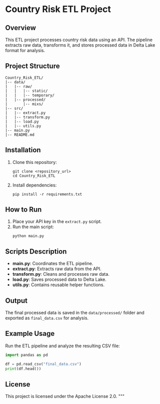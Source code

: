 # Country Risk ETL Project

## Overview
This ETL project processes country risk data using an API. The pipeline extracts raw data, transforms it, and stores processed data in Delta Lake format for analysis.

## Project Structure
```
Country_Risk_ETL/
|-- data/
|   |-- raw/
|   |   |-- static/
|   |   |-- temporary/
|   |-- processed/
|       |-- mixs/
|-- src/
|   |-- extract.py
|   |-- transform.py
|   |-- load.py
|   |-- utils.py
|-- main.py
|-- README.md
```

## Installation
1. Clone this repository:
   ```
   git clone <repository_url>
   cd Country_Risk_ETL
   ```

2. Install dependencies:
   ```
   pip install -r requirements.txt
   ```

## How to Run
1. Place your API key in the `extract.py` script.
2. Run the main script:
   ```
   python main.py
   ```

## Scripts Description
- **main.py**: Coordinates the ETL pipeline.
- **extract.py**: Extracts raw data from the API.
- **transform.py**: Cleans and processes raw data.
- **load.py**: Saves processed data to Delta Lake.
- **utils.py**: Contains reusable helper functions.

## Output
The final processed data is saved in the `data/processed/` folder and exported as `final_data.csv` for analysis.

## Example Usage
Run the ETL pipeline and analyze the resulting CSV file:
```python
import pandas as pd

df = pd.read_csv("final_data.csv")
print(df.head())
```

## License
This project is licensed under the Apache License 2.0.
"""
